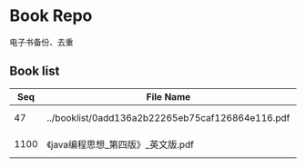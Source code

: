 Book Repo
=========

电子书备份、去重

Book list
---------

| Seq | File Name | Size | MD5 |
| --- | --------- | ---- | --- |
| 47 | ../booklist/0add136a2b22265eb75caf126864e116.pdf | 6.4 MB | 0add136a2b22265eb75caf126864e116 | 
| 1100 | 《java编程思想_第四版》_英文版.pdf | 6.4 MB | 0add136a2b22265eb75caf126864e116 | 
